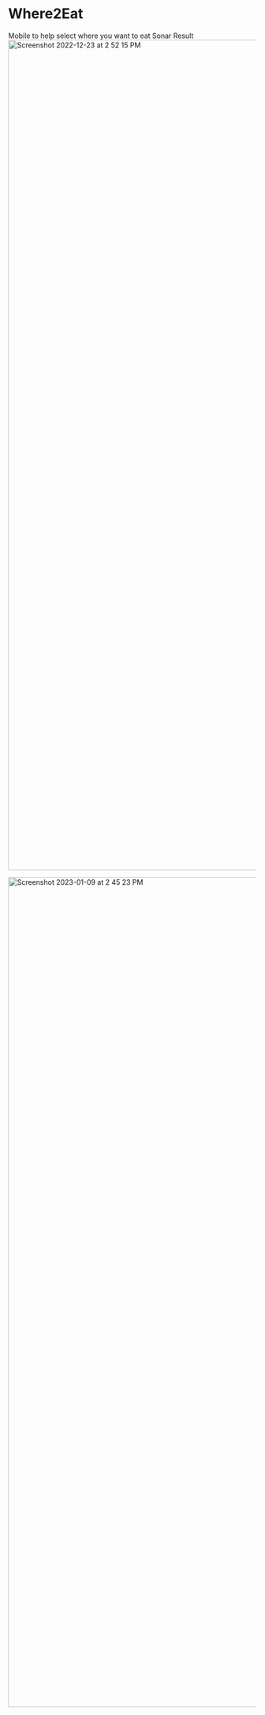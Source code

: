 # Where2Eat

Mobile to help select where you want to eat
Sonar Result
<img width="1680" alt="Screenshot 2022-12-23 at 2 52 15 PM" src="https://user-images.githubusercontent.com/67759970/209286974-9351c159-bac7-4085-a857-23749c7af2ec.png">


<img width="1680" alt="Screenshot 2023-01-09 at 2 45 23 PM" src="https://user-images.githubusercontent.com/67759970/211275339-96f09dcf-c3b8-47b4-b7e4-6573cbbccc90.png">
